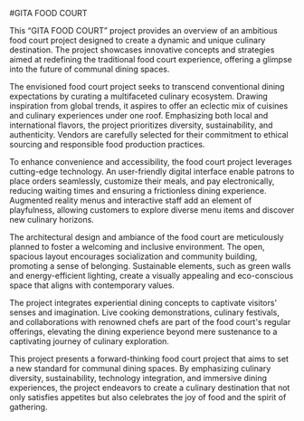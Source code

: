 #GITA FOOD COURT


This “GITA FOOD COURT” project provides an overview of an ambitious food court project designed to create a dynamic and unique culinary destination. The project showcases innovative concepts and strategies aimed at redefining the traditional food court experience, offering a glimpse into the future of communal dining spaces.

The envisioned food court project seeks to transcend conventional dining expectations by curating a multifaceted culinary ecosystem. Drawing inspiration from global trends, it aspires to offer an eclectic mix of cuisines and culinary experiences under one roof. Emphasizing both local and international flavors, the project prioritizes diversity, sustainability, and authenticity. Vendors are carefully selected for their commitment to ethical sourcing and responsible food production practices.

To enhance convenience and accessibility, the food court project leverages cutting-edge technology. An user-friendly digital interface enable patrons to place orders seamlessly, customize their meals, and pay electronically, reducing waiting times and ensuring a frictionless dining experience. Augmented reality menus and interactive staff add an element of playfulness, allowing customers to explore diverse menu items and discover new culinary horizons.

The architectural design and ambiance of the food court are meticulously planned to foster a welcoming and inclusive environment. The open, spacious layout encourages socialization and community building, promoting a sense of belonging. Sustainable elements, such as green walls and energy-efficient lighting, create a visually appealing and eco-conscious space that aligns with contemporary values.

The project integrates experiential dining concepts to captivate visitors' senses and imagination. Live cooking demonstrations, culinary festivals, and collaborations with renowned chefs are part of the food court's regular offerings, elevating the dining experience beyond mere sustenance to a captivating journey of culinary exploration.

This project presents a forward-thinking food court project that aims to set a new standard for communal dining spaces. By emphasizing culinary diversity, sustainability, technology integration, and immersive dining experiences, the project endeavors to create a culinary destination that not only satisfies appetites but also celebrates the joy of food and the spirit of gathering.
